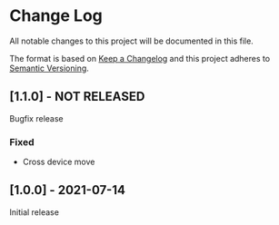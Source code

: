# Change Log
All notable changes to this project will be documented in this file.

The format is based on [Keep a Changelog](http://keepachangelog.com/)
and this project adheres to [Semantic Versioning](http://semver.org/).

## [1.1.0] - NOT RELEASED

Bugfix release

### Fixed

- Cross device move

## [1.0.0] - 2021-07-14

Initial release
